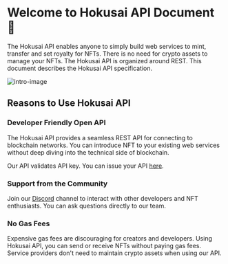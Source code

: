 # Welcome to Hokusai API Document 🌊

The Hokusai API enables anyone to simply build web services to mint, transfer and set royalty for NFTs. There is no need for crypto assets to manage your NFTs. The Hokusai API is organized around REST. This document describes the Hokusai API specification.

![intro-image](/img/intro-image.png)   

## Reasons to Use Hokusai API
### Developer Friendly Open API
The Hokusai API provides a seamless REST API for connecting to blockchain networks. You can introduce NFT to your existing web services without deep diving into the technical side of blockchain. 

Our API validates API key. You can issue your API [here](https://hokusai.app/pre-register).

### Support from the Community
Join our [Discord](https://discord.com/invite/34fmuE25G2) channel to interact with other developers and NFT enthusiasts. You can ask questions directly to our team.

### No Gas Fees
Expensive gas fees are discouraging for creators and developers. Using Hokusai API, you can send or receive NFTs without paying gas fees. Service providers don't need to maintain crypto assets when using our API.
